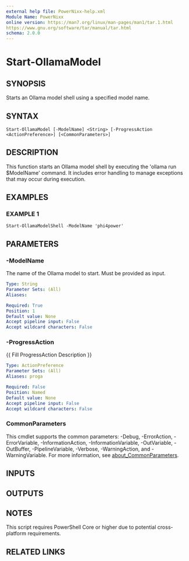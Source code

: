 ```yaml
---
external help file: PowerNixx-help.xml
Module Name: PowerNixx
online version: https://man7.org/linux/man-pages/man1/tar.1.html
https://www.gnu.org/software/tar/manual/tar.html
schema: 2.0.0
---
```


# Start-OllamaModel

## SYNOPSIS
Starts an Ollama model shell using a specified model name.

## SYNTAX

```
Start-OllamaModel [-ModelName] <String> [-ProgressAction <ActionPreference>] [<CommonParameters>]
```

## DESCRIPTION
This function starts an Ollama model shell by executing the 'ollama run $ModelName' command.
It includes error handling to manage exceptions that may occur during execution.

## EXAMPLES

### EXAMPLE 1
```
Start-OllamaModelShell -ModelName 'phi4power'
```

## PARAMETERS

### -ModelName
The name of the Ollama model to start.
Must be provided as input.

```yaml
Type: String
Parameter Sets: (All)
Aliases:

Required: True
Position: 1
Default value: None
Accept pipeline input: False
Accept wildcard characters: False
```

### -ProgressAction
{{ Fill ProgressAction Description }}

```yaml
Type: ActionPreference
Parameter Sets: (All)
Aliases: proga

Required: False
Position: Named
Default value: None
Accept pipeline input: False
Accept wildcard characters: False
```

### CommonParameters
This cmdlet supports the common parameters: -Debug, -ErrorAction, -ErrorVariable, -InformationAction, -InformationVariable, -OutVariable, -OutBuffer, -PipelineVariable, -Verbose, -WarningAction, and -WarningVariable. For more information, see [about_CommonParameters](http://go.microsoft.com/fwlink/?LinkID=113216).

## INPUTS

## OUTPUTS

## NOTES
This script requires PowerShell Core or higher due to potential cross-platform requirements.

## RELATED LINKS
